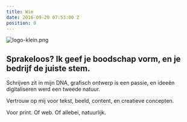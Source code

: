```yaml
---
title: Wie
date: 2016-09-20 07:53:00 Z
position: 0
---
```


![logo-klein.png](/uploads/logo-klein.png)
## Sprakeloos? Ik geef je boodschap vorm, en je bedrijf de juiste stem.

Schrijven zit in mijn DNA, grafisch ontwerp is een passie, en ideeën digitaliseren werd een tweede natuur. 

Vertrouw op mij voor tekst, beeld, content, en creatieve concepten. 

Voor print. Of web. Of allebei, natuurlijk.

